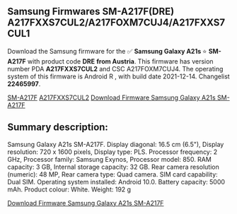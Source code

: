 <h2>Samsung Firmwares SM-A217F(DRE) A217FXXS7CUL2/A217FOXM7CUJ4/A217FXXS7CUL1</h2>
Download the Samsung firmware for the ✅ <strong>Samsung Galaxy A21s </strong> ⭐ <strong>SM-A217F</strong> with product code <strong>DRE</strong> <strong> from Austria</strong>. This firmware has version number PDA <strong>A217FXXS7CUL2</strong> and CSC A217FOXM7CUJ4. The operating system of this firmware is Android R , with build date 2021-12-14. Changelist <strong>22465997</strong>.


[SM-A217F](https://samfirm.shop/samsung/model/SM-A217F)
[A217FXXS7CUL2](https://samfirm.shop/samsung/pda/A217FXXS7CUL2)
[Download Firmware Samsung Galaxy A21s SM-A217F](https://samfirm.shop/samsung/firmware/482381)
<h2>Summary description:</h2>
<p>Samsung Galaxy A21s SM-A217F. Display diagonal: 16.5 cm (6.5"), Display resolution: 720 x 1600 pixels, Display type: PLS. Processor frequency: 2 GHz, Processor family: Samsung Exynos, Processor model: 850. RAM capacity: 3 GB, Internal storage capacity: 32 GB. Rear camera resolution (numeric): 48 MP, Rear camera type: Quad camera. SIM card capability: Dual SIM. Operating system installed: Android 10.0. Battery capacity: 5000 mAh. Product colour: White. Weight: 192 g</p>


[Download Firmware Samsung Galaxy A21s SM-A217F](https://samfirm.shop/samsung/firmware/482381)

